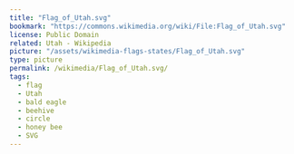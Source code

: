 ```yaml
---
title: "Flag_of_Utah.svg"
bookmark: "https://commons.wikimedia.org/wiki/File:Flag_of_Utah.svg"
license: Public Domain
related: Utah - Wikipedia
picture: "/assets/wikimedia-flags-states/Flag_of_Utah.svg"
type: picture
permalink: /wikimedia/Flag_of_Utah.svg/
tags:
  - flag
  - Utah
  - bald eagle
  - beehive
  - circle
  - honey bee
  - SVG
---
```

